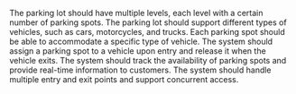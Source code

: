 The parking lot should have multiple levels, each level with a certain number of parking spots.
The parking lot should support different types of vehicles, such as cars, motorcycles, and trucks.
Each parking spot should be able to accommodate a specific type of vehicle.
The system should assign a parking spot to a vehicle upon entry and release it when the vehicle exits.
The system should track the availability of parking spots and provide real-time information to customers.
The system should handle multiple entry and exit points and support concurrent access.
